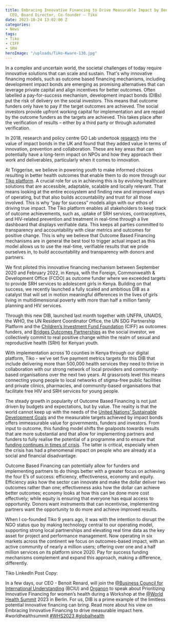 ```yaml
---
title: Embracing Innovative Financing to Drive Measurable Impact by Benoit Renard,
  CEO, Board Director, Co-founder – Tiko
date: 2023-10-24 13:02:00 Z
categories:
- News
tags:
- Tiko
- CIFF
- SRH
heroImage: "/uploads/Tiko-Kware-130.jpg"
---
```


In a complex and uncertain world, the societal challenges of today require innovative solutions that can scale and sustain. That's why innovative financing models, such as outcome based financing mechanisms, including development impact bonds are emerging as promising alternatives that can leverage private capital and align incentives for better outcomes.
Often labelled a pay-for-success mechanism, development impact bonds (DIBs) put the risk of delivery on the social investors. This means that outcome funders only have to pay if the target outcomes are achieved. The social investors provide upfront working capital for implementation and are repaid by the outcome funders as the targets are achieved. This takes place after the verification of results – either by a third party or through automated verification. 

In 2018, research and policy centre GO Lab undertook [research](https://golab.bsg.ox.ac.uk/the-basics/impact-bonds/) into the value of impact bonds in the UK and found that they added value in terms of innovation, prevention and collaboration. These are key areas that can potentially have a long-term impact on NPOs and how they approach their work and deliverables, particularly when it comes to innovation. 

At Triggerise, we believe in powering youth to make informed choices resulting in better health outcomes that enable them to do more through our [Tiko platform](https://triggerise.org/). A crucial role for us in achieving this is by evolving healthcare solutions that are accessible, adaptable, scalable and locally relevant. That means looking at the entire ecosystem and finding new and improved ways of operating, but that also builds accountability and trust for all those involved. This is why “pay for success” models align with our ethos of driving true impact. The Tiko platform enables all stakeholders to keep track of outcome achievements, such as, uptake of SRH services, contraceptives, and HIV-related prevention and treatment in real-time through a live dashboard that displays verifiable data. This keeps all parties committed to transparency and accountability with clear metrics and outcomes for positive change. This is why we believe that Outcome Based Financing mechanisms are in general the best tool to trigger actual impact as this model allows us to use the real-time, verifiable results that we pride ourselves in, to build accountability and transparency with donors and partners.

We first piloted this innovative financing mechanism between September 2020 and February 2022, in Kenya, with the Foreign, Commonwealth & Development Office (FCDO) as outcome funder where we exceeded targets to provide SRH services to adolescent girls in Kenya. Building on that success, we recently launched a fully scaled and ambitious DIB as a catalyst that will set in motion meaningful differences in the lives of girls living in multidimensional poverty with more than half a million family planning and HIV services. 

Through this new DIB, launched last month together with UNFPA, UNAIDS, the WHO, the UN Resident Coordinator Office, the UN SDG Partnership Platform and the [Children’s Investment Fund Foundation](http://ciff.org) (CIFF) as outcomes funders, and [Bridges Outcomes Partnerships](https://www.bridgesoutcomespartnerships.org/) as the social investor, we collectively commit to real positive change within the realm of sexual and reproductive health (SRH) for Kenyan youth.

With implementation across 10 counties in Kenya through our digital platform, Tiko - we’ve set five payment metrics targets for this DIB that include delivering more than 500,000 health services they need to thrive in collaboration with our strong network of local providers and community-based organisations over the next two years. At grassroots level this means connecting young people to local networks of stigma-free public facilities and private clinics, pharmacies, and community-based organisations that facilitate free HIV and SRH services for young people. 

The steady growth in popularity of Outcome Based Financing is not just driven by budgets and expectations, but by value. The reality is that the world cannot keep up with the needs of the [United Nations’ Sustainable Development Goals](https://sdgs.un.org/goals) and the measurable targets achieved by impact bonds offers immeasurable value for governments, funders and investors. From input to outcome, this funding model shifts the goalposts towards results that are more substantial and that allow for implementing partners and funders to fully realise the potential of a programme and to ensure that [funding continues in times of crisis](https://www.devex.com/news/sponsored/opinion-why-development-impact-bonds-could-become-a-lot-more-important-99205). The latter is critical, especially when the crisis has had a phenomenal impact on people who are already at a social and financial disadvantage. 

Outcome Based Financing can potentially allow for funders and implementing partners to do things better with a greater focus on achieving the four E’s of success: efficiency, effectiveness, economy and equity. Efficiency asks how the sector can innovate and make the dollar deliver two outcomes rather than one; effectiveness asks how the dollar can achieve better outcomes; economy looks at how this can be done more cost effectively; while equity is ensuring that everyone has equal access to opportunity. Donors want instruments that can incentivise, implementing partners want the opportunity to do more and achieve improved results.
  
When I co-founded Tiko 9 years ago, it was with the intention to disrupt the NGO status quo by making technology central to our operating model, supporting strong local partnerships and elevating real time data as the key asset for project and performance management. Now operating in six markets across the continent we focus on outcomes-based impact, with an active community of nearly a million users; offering over one and a half million services on its platform since 2020. Pay for success funding mechanisms complement and expand this approach, making a difference, differently.

Tiko LinkedIn Post Copy:

In a few days, our CEO - Benoit Renard, will join the [@Business Council for International Understanding](https://www.linkedin.com/company/business-council-for-international-understanding-bciu/) (BCIU) and [Organon](https://www.linkedin.com/company/organon/) to speak about Prioritizing Innovative Financing for women’s health during a Workshop at the [@World Health Summit](https://www.linkedin.com/company/worldhealthsummit/) 2023 in Berlin. For us, DIB is a prime example of the limitless potential innovative financing can bring. Read more about his view on Embracing Innovative Financing to drive measurable impact here.
#worldhealthsummit [#WHS2023 #globalhealth
](https://www.linkedin.com/feed/hashtag/?keywords=whs2023&highlightedUpdateUrns=urn%3Ali%3Aactivity%3A7117529566864121856)